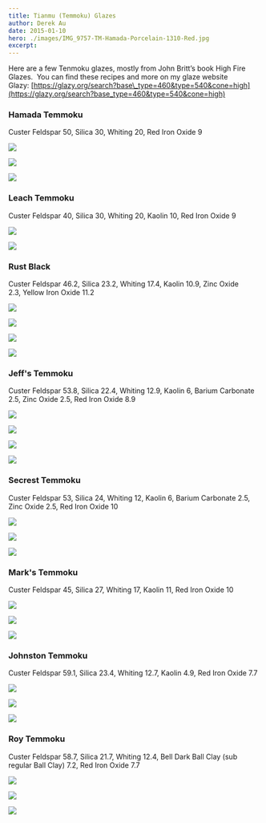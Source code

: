 ```yaml
---
title: Tianmu (Temmoku) Glazes
author: Derek Au
date: 2015-01-10
hero: ./images/IMG_9757-TM-Hamada-Porcelain-1310-Red.jpg
excerpt: 
---
```


Here are a few Tenmoku glazes, mostly from John Britt’s book High Fire Glazes.  You can find these recipes and more on my glaze website Glazy: [https://glazy.org/search?base\_type=460&type=540&cone=high](https://glazy.org/search?base_type=460&type=540&cone=high)

### Hamada Temmoku

Custer Feldspar 50, Silica 30, Whiting 20, Red Iron Oxide 9

![](./images/IMG_9757-TM-Hamada-Porcelain-1310-Red.jpg)
    
![](./images/IMG_9755-TM-Hamada-Stoneware-1280-Ox.jpg)
    
![](./images/IMG_9756-TM-Hamada-Porcelain-1280-Ox.jpg)
    

### Leach Temmoku

Custer Feldspar 40, Silica 30, Whiting 20, Kaolin 10, Red Iron Oxide 9

![](./images/IMG_9763-TM-Leach-Porcelain-1310-Red.jpg)
    
![](./images/IMG_9762-TM-Leach-Porcelain-1280-Ox.jpg)
    

### Rust Black

Custer Feldspar 46.2, Silica 23.2, Whiting 17.4, Kaolin 10.9, Zinc Oxide 2.3, Yellow Iron Oxide 11.2

![](./images/IMG_9739-Rust-Black-Porcelain-1310-Red.jpg)
    
![](./images/IMG_9738-Rust-Black-Porcelain-1310-Red.jpg)
    
![](./images/IMG_9740-Rust-Black-Dark-Stoneware-Red-1310.jpg)
    
![](./images/IMG_9741-Rust-Black-Stoneware-Oxidation.jpg)
    

### Jeff's Temmoku

Custer Feldspar 53.8, Silica 22.4, Whiting 12.9, Kaolin 6, Barium Carbonate 2.5, Zinc Oxide 2.5, Red Iron Oxide 8.9

![](./images/IMG_9742-TM-Jeffs-Porcelain-1310-Red.jpg)
    
![](./images/IMG_9747-TM-Jeffs-Stoneware-1280-Ox.jpg)
    
![](./images/IMG_9745-TM-Jeffs-Porcelain-1280-Ox.jpg)
    
![](./images/IMG_9746-TM-Jeffs-Stoneware-1280-Ox.jpg)
    

### Secrest Temmoku

Custer Feldspar 53, Silica 24, Whiting 12, Kaolin 6, Barium Carbonate 2.5, Zinc Oxide 2.5, Red Iron Oxide 10

![](./images/IMG_9749-TM-Secrest-Porcelain-1310-Red.jpg)
    
![](./images/IMG_9750-TM-Secrest-Stoneware-1280-Ox.jpg)
    
![](./images/IMG_9751-TM-Secrest-Porcelain-1280-Ox.jpg)
    

### Mark's Temmoku

Custer Feldspar 45, Silica 27, Whiting 17, Kaolin 11, Red Iron Oxide 10

![](./images/IMG_9752-TM-Marks-Porcelain-1310-Red.jpg)
    
![](./images/IMG_9753-TM-Marks-Stoneware-1280-Ox.jpg)
    
![](./images/IMG_9754-TM-Marks-Porcelain-1280-Ox.jpg)
    

### Johnston Temmoku

Custer Feldspar 59.1, Silica 23.4, Whiting 12.7, Kaolin 4.9, Red Iron Oxide 7.7

![](./images/IMG_9758-TM-Johnston-Porcelain-1310-Red.jpg)
    
![](./images/IMG_9760-TM-Johnston-Porcelain-1280-Red.jpg)
    
![](./images/IMG_9761-TM-Johnston-Stoneware-1280-Ox.jpg)
    

### Roy Temmoku

Custer Feldspar 58.7, Silica 21.7, Whiting 12.4, Bell Dark Ball Clay (sub regular Ball Clay) 7.2, Red Iron Oxide 7.7

![](./images/IMG_9764-TM-Roy-Porcelain-1310-Red.jpg)
    
![](./images/IMG_9765-TM-Roy-Stoneware-1280-Ox.jpg)
    
![](./images/IMG_9766-TM-Roy-Porcelain-1280-Ox.jpg)

